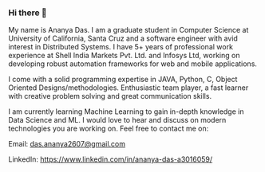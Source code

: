 ### Hi there 👋

My name is Ananya Das. I am a graduate student in Computer Science at University of California, Santa Cruz and a software engineer with avid interest in Distributed Systems. I have 5+ years of professional work experience at Shell India Markets Pvt. Ltd. and Infosys Ltd, working on developing robust automation frameworks for web and mobile applications.

I come with a solid programming expertise in JAVA, Python, C, Object Oriented Designs/methodologies. Enthusiastic team player, a fast learner with creative problem solving and great communication skills.

I am currently learning Machine Learning to gain in-depth knowledge in Data Science and ML. I would love to hear and discuss on modern technologies you are working on. Feel free to contact me on:

Email: das.ananya2607@gmail.com

LinkedIn: https://www.linkedin.com/in/ananya-das-a3016059/

<!--
**ananyadas2607/ananyadas2607** is a ✨ _special_ ✨ repository because its `README.md` (this file) appears on your GitHub profile.

Here are some ideas to get you started:

- 🔭 I’m currently working on ...
- 🌱 I’m currently learning ...
- 👯 I’m looking to collaborate on ...
- 🤔 I’m looking for help with ...
- 💬 Ask me about ...
- 📫 How to reach me: ...
- 😄 Pronouns: ...
- ⚡ Fun fact: ...
-->
